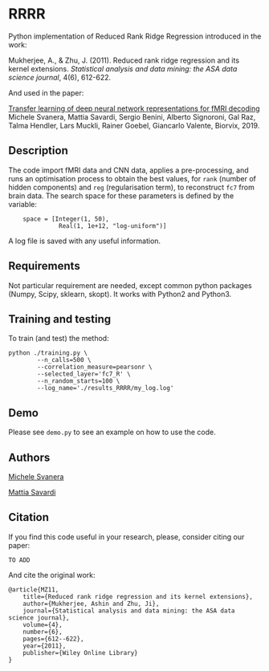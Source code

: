
# RRRR

Python implementation of Reduced Rank Ridge Regression introduced in the work: 

Mukherjee, A., & Zhu, J. (2011). Reduced rank ridge regression and its kernel extensions. *Statistical analysis and data mining: the ASA data science journal*, 4(6), 612-622.

And used in the paper:  

[Transfer learning of deep neural network representations for fMRI decoding](https://google.com)  
Michele Svanera, Mattia Savardi, Sergio Benini, Alberto Signoroni, Gal Raz, Talma Hendler, Lars Muckli, Rainer Goebel, Giancarlo Valente, 
Biorvix, 2019. 


## Description

The code import fMRI data and CNN data, applies a pre-processing, and runs an optimisation process to obtain the best values, for `rank` (number of hidden components) and `reg` (regularisation term), to reconstruct `fc7` from brain data. The search space for these parameters is defined by the variable:

~~~
	space = [Integer(1, 50),
			  Real(1, 1e+12, "log-uniform")]
~~~

A log file is saved with any useful information.


## Requirements

Not particular requirement are needed, except common python packages (Numpy, Scipy, sklearn, skopt).
It works with Python2 and Python3.


## Training and testing

To train (and test) the method:

~~~~
python ./training.py \
		--n_calls=500 \
		--correlation_measure=pearsonr \
		--selected_layer='fc7_R' \
		--n_random_starts=100 \
		--log_name='./results_RRRR/my_log.log' 
~~~~

## Demo

Please see `demo.py` to see an example on how to use the code.

## Authors

[Michele Svanera](https://github.com/rockNroll87q)

[Mattia Savardi](https://github.com/Metunibs)


## Citation

If you find this code useful in your research, please, consider citing our paper:
```
TO ADD
```

And cite the original work:
```
@article{MZ11,
	title={Reduced rank ridge regression and its kernel extensions},
	author={Mukherjee, Ashin and Zhu, Ji},
	journal={Statistical analysis and data mining: the ASA data science journal},
	volume={4},
	number={6},
	pages={612--622},
	year={2011},
	publisher={Wiley Online Library}
}
```





